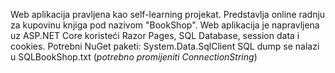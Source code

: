 Web aplikacija pravljena kao self-learning projekat. Predstavlja online radnju za kupovinu knjiga pod nazivom "BookShop". 
Web aplikacija je napravljena uz ASP.NET Core koristeći Razor Pages, SQL Database, session data i cookies. 
Potrebni NuGet paketi: System.Data.SqlClient
SQL dump se nalazi u SQLBookShop.txt (*potrebno promijeniti ConnectionString*)
